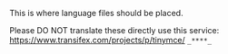 This is where language files should be placed.

Please DO NOT translate these directly use this service: https://www.transifex.com/projects/p/tinymce/
`_****_`